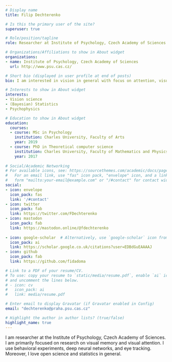 ```yaml
---
# Display name
title: Filip Dechterenko

# Is this the primary user of the site?
superuser: true

# Role/position/tagline
role: Researcher at Institute of Psychology, Czech Academy of Sciences

# Organizations/Affiliations to show in About widget
organizations:
- name: Institute of Psychology, Czech Academy of Sciences
  url: http://www.psu.cas.cz/

# Short bio (displayed in user profile at end of posts)
bio: I am interested in vision in general with focus on attention, visual memory, and psychophysics. I also help with multiple projects as statistician.

# Interests to show in About widget
interests:
- Vision science
- (Bayesian) Statistics
- Psychophysics

# Education to show in About widget
education:
  courses:
  - course: MSc in Psychology
    institution: Charles University, Faculty of Arts
    year: 2019
  - course: PhD in Theoretical computer science
    institution: Charles University, Faculty of Mathematics and Physics
    year: 2017
  
# Social/Academic Networking
# For available icons, see: https://sourcethemes.com/academic/docs/page-builder/#icons
#   For an email link, use "fas" icon pack, "envelope" icon, and a link in the
#   form "mailto:your-email@example.com" or "/#contact" for contact widget.
social:
- icon: envelope
  icon_pack: fas
  link: '/#contact'
- icon: twitter
  icon_pack: fab
  link: https://twitter.com/FDechterenko
- icon: mastodon
  icon_pack: fab
  link: https://mastodon.online/@fdechterenko
  
- icon: google-scholar  # Alternatively, use `google-scholar` icon from `ai` icon pack
  icon_pack: ai
  link: https://scholar.google.co.uk/citations?user=EDBdGuEAAAAJ
- icon: github
  icon_pack: fab
  link: https://github.com/fidadoma

# Link to a PDF of your resume/CV.
# To use: copy your resume to `static/media/resume.pdf`, enable `ai` icons in `params.toml`, 
# and uncomment the lines below.
# - icon: cv
#   icon_pack: ai
#   link: media/resume.pdf

# Enter email to display Gravatar (if Gravatar enabled in Config)
email: "dechterenko@praha.psu.cas.cz"

# Highlight the author in author lists? (true/false)
highlight_name: true
---
```


I am researcher at the Institute of Psychology, Czech Academy of Sciences. I am primarily focused on research on visual memory and visual attention. I use behavioral experiments, deep neural networks, and eye tracking. Moreover, I love open science and statistics in general.
